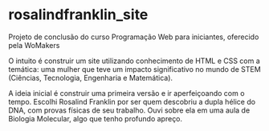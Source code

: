 # rosalindfranklin_site
Projeto de conclusão do curso Programação Web para iniciantes, oferecido pela WoMakers

O intuito é construir um site utilizando conhecimento de HTML e CSS com a temática: uma mulher que teve um impacto
significativo no mundo de STEM (Ciências, Tecnologia, Engenharia e Matemática).

A ideia inicial é construir uma primeira versão e ir aperfeiçoando com o tempo. 
Escolhi Rosalind Franklin por ser quem descobriu a dupla hélice do DNA, com provas físicas de seu trabalho. Ouvi sobre ela em uma aula de Biologia Molecular, algo que tenho profundo apreço.
